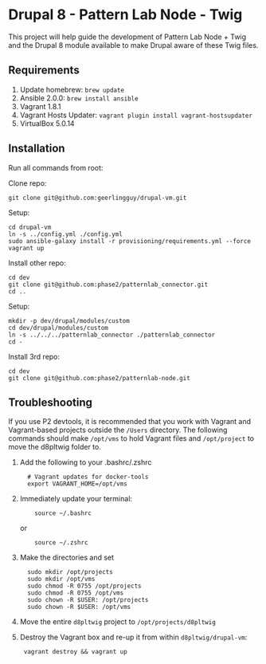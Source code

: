 # Drupal 8 - Pattern Lab Node - Twig

This project will help guide the development of Pattern Lab Node + Twig and the Drupal 8 module available to make Drupal aware of these Twig files.
 
## Requirements
 
1. Update homebrew: `brew update`
1. Ansible 2.0.0: `brew install ansible`
1. Vagrant 1.8.1
1. Vagrant Hosts Updater: `vagrant plugin install vagrant-hostsupdater`
1. VirtualBox 5.0.14
 
## Installation

Run all commands from root: 

Clone repo:

```
git clone git@github.com:geerlingguy/drupal-vm.git
```

Setup:

```
cd drupal-vm
ln -s ../config.yml ./config.yml
sudo ansible-galaxy install -r provisioning/requirements.yml --force
vagrant up
```
 
Install other repo:

```
cd dev 
git clone git@github.com:phase2/patternlab_connector.git
cd ..
```

Setup:

```
mkdir -p dev/drupal/modules/custom
cd dev/drupal/modules/custom
ln -s ../../../patternlab_connector ./patternlab_connector
cd -
```

Install 3rd repo: 

```
cd dev 
git clone git@github.com:phase2/patternlab-node.git
```

## Troubleshooting

If you use P2 devtools, it is recommended that you work with Vagrant and Vagrant-based projects outside the `/Users` directory. The following commands should make `/opt/vms` to hold Vagrant files and `/opt/project` to move the d8pltwig folder to.
 
1. Add the following to your .bashrc/.zshrc

    	 # Vagrant updates for docker-tools
    	 export VAGRANT_HOME=/opt/vms
    	 
1. Immediately update your terminal: 

		   source ~/.bashrc
		
	or 

		   source ~/.zshrc
    
1. Make the directories and set 

	     sudo mkdir /opt/projects
	     sudo mkdir /opt/vms
	     sudo chmod -R 0755 /opt/projects
	     sudo chmod -R 0755 /opt/vms
	     sudo chown -R $USER: /opt/projects
	     sudo chown -R $USER: /opt/vms
	    
1. Move the entire `d8pltwig` project to `/opt/projects/d8pltwig`
1. Destroy the Vagrant box and re-up it from within `d8pltwig/drupal-vm`:

		vagrant destroy && vagrant up
